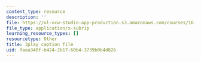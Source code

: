 ```yaml
---
content_type: resource
description: ''
file: https://ol-ocw-studio-app-production.s3.amazonaws.com/courses/16-687-private-pilot-ground-school-january-iap-2019/faea340fb4242b1760b43739b0b4d826_-dOX_4lI6HY.srt
file_type: application/x-subrip
learning_resource_types: []
resourcetype: Other
title: 3play caption file
uid: faea340f-b424-2b17-60b4-3739b0b4d826
---
```

